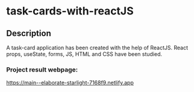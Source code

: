 # task-cards-with-reactJS
## Description
A task-card application has been created with the help of ReactJS. React props, useState, forms, JS, HTML and CSS have been studied.

### Project result webpage: 
https://main--elaborate-starlight-7168f9.netlify.app
